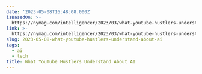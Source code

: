 ```yaml
---
date: '2023-05-08T16:48:08.000Z'
isBasedOn: >-
  https://nymag.com/intelligencer/2023/03/what-youtube-hustlers-understand-about-ai.html
link: >-
  https://nymag.com/intelligencer/2023/03/what-youtube-hustlers-understand-about-ai.html
slug: 2023-05-08-what-youtube-hustlers-understand-about-ai
tags:
  - ai
  - tech
title: What YouTube Hustlers Understand About AI
---
```


